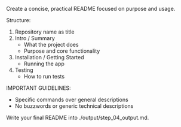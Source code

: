 Create a concise, practical README focused on purpose and usage.

Structure:
1. Repository name as title
2. Intro / Summary
   - What the project does
    - Purpose and core functionality
3. Installation / Getting Started 
   - Running the app
4. Testing 
   - How to run tests


IMPORTANT GUIDELINES:
- Specific commands over general descriptions
- No buzzwords or generic technical descriptions

Write your final README into ./output/step_04_output.md.
